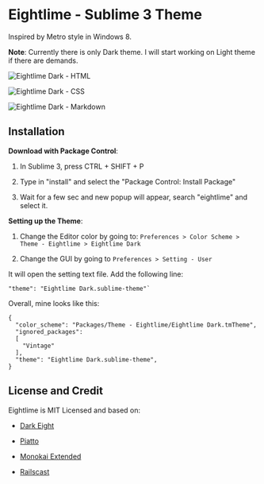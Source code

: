 Eightlime - Sublime 3 Theme
=============================================

Inspired by Metro style in Windows 8.

**Note**: Currently there is only Dark theme. I will start working on Light theme if there are demands.

![Eightlime Dark - HTML](http://cdn.setyono.net/eightlime/dark-html.jpg)

![Eightlime Dark - CSS](http://cdn.setyono.net/eightlime/dark-css.jpg)

![Eightlime Dark - Markdown](http://cdn.setyono.net/eightlime/dark-markdown.jpg)

Installation
-------------------

**Download with Package Control**:

1. In Sublime 3, press CTRL + SHIFT + P

2. Type in "install" and select the "Package Control: Install Package"

3. Wait for a few sec and new popup will appear, search "eightlime" and select it.

**Setting up the Theme**:

1. Change the Editor color by going to: `Preferences > Color Scheme > Theme - Eightlime > Eightlime Dark`

2. Change the GUI by going to `Preferences > Setting - User`

It will open the setting text file. Add the following line:
    
    "theme": "Eightlime Dark.sublime-theme"`

Overall, mine looks like this:

    {
      "color_scheme": "Packages/Theme - Eightlime/Eightlime Dark.tmTheme",
      "ignored_packages":
      [
        "Vintage"
      ],
      "theme": "Eightlime Dark.sublime-theme",
    }

License and Credit
-------------------

Eightlime is MIT Licensed and based on:

- [Dark Eight](https://github.com/ShawnMcCool/theme-dark-eight)

- [Piatto](https://github.com/samuelrafo/piatto)

- [Monokai Extended](https://github.com/jonschlinkert/sublime-monokai-extended)

- [Railscast](http://railscasts.com/)